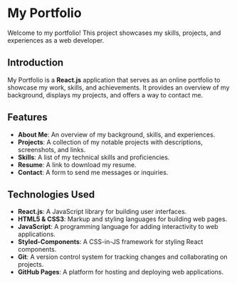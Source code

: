 # My Portfolio

Welcome to my portfolio! This project showcases my skills, projects, and experiences as a web developer.

## Introduction

My Portfolio is a **React.js** application that serves as an online portfolio to showcase my work, skills, and achievements. It provides an overview of my background, displays my projects, and offers a way to contact me.

## Features

- **About Me**: An overview of my background, skills, and experiences.
- **Projects**: A collection of my notable projects with descriptions, screenshots, and links.
- **Skills**: A list of my technical skills and proficiencies.
- **Resume**: A link to download my resume.
- **Contact**: A form to send me messages or inquiries.

## Technologies Used

- **React.js**: A JavaScript library for building user interfaces.
- **HTML5 & CSS3**: Markup and styling languages for building web pages.
- **JavaScript**: A programming language for adding interactivity to web applications.
- **Styled-Components**: A CSS-in-JS framework for styling React components.
- **Git**: A version control system for tracking changes and collaborating on projects.
- **GitHub Pages**: A platform for hosting and deploying web applications.
